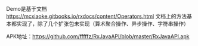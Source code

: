 Demo是基于文档 https://mcxiaoke.gitbooks.io/rxdocs/content/Operators.html
文档上的方法基本都实现了，除了几个扩张包未实现（算术聚合操作、异步操作、字符串操作）

APK地址：https://github.com/fffffz/RxJavaAPI/blob/master/RxJavaAPI.apk
